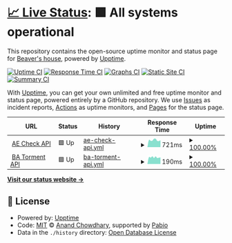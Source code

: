 # [📈 Live Status](https://status.haulrest.me): <!--live status--> **🟩 All systems operational**

This repository contains the open-source uptime monitor and status page for [Beaver's house](https://blog.haulrest.me/), powered by [Upptime](https://github.com/upptime/upptime).

[![Uptime CI](https://github.com/BeaverHouse/service-status/workflows/Uptime%20CI/badge.svg)](https://github.com/BeaverHouse/service-status/actions?query=workflow%3A%22Uptime+CI%22)
[![Response Time CI](https://github.com/BeaverHouse/service-status/workflows/Response%20Time%20CI/badge.svg)](https://github.com/BeaverHouse/service-status/actions?query=workflow%3A%22Response+Time+CI%22)
[![Graphs CI](https://github.com/BeaverHouse/service-status/workflows/Graphs%20CI/badge.svg)](https://github.com/BeaverHouse/service-status/actions?query=workflow%3A%22Graphs+CI%22)
[![Static Site CI](https://github.com/BeaverHouse/service-status/workflows/Static%20Site%20CI/badge.svg)](https://github.com/BeaverHouse/service-status/actions?query=workflow%3A%22Static+Site+CI%22)
[![Summary CI](https://github.com/BeaverHouse/service-status/workflows/Summary%20CI/badge.svg)](https://github.com/BeaverHouse/service-status/actions?query=workflow%3A%22Summary+CI%22)

With [Upptime](https://upptime.js.org), you can get your own unlimited and free uptime monitor and status page, powered entirely by a GitHub repository. We use [Issues](https://github.com/BeaverHouse/service-status/issues) as incident reports, [Actions](https://github.com/BeaverHouse/service-status/actions) as uptime monitors, and [Pages](https://status.haulrest.me) for the status page.

<!--start: status pages-->
<!-- This summary is generated by Upptime (https://github.com/upptime/upptime) -->
<!-- Do not edit this manually, your changes will be overwritten -->
<!-- prettier-ignore -->
| URL | Status | History | Response Time | Uptime |
| --- | ------ | ------- | ------------- | ------ |
| <img alt="" src="https://icons.duckduckgo.com/ip3/api.haulrest.me.ico" height="13"> [AE Check API](https://api.haulrest.me/aecheck/docs) | 🟩 Up | [ae-check-api.yml](https://github.com/BeaverHouse/service-status/commits/HEAD/history/ae-check-api.yml) | <details><summary><img alt="Response time graph" src="./graphs/ae-check-api/response-time-week.png" height="20"> 721ms</summary><br><a href="https://status.haulrest.me/history/ae-check-api"><img alt="Response time 721" src="https://img.shields.io/endpoint?url=https%3A%2F%2Fraw.githubusercontent.com%2FBeaverHouse%2Fservice-status%2FHEAD%2Fapi%2Fae-check-api%2Fresponse-time.json"></a><br><a href="https://status.haulrest.me/history/ae-check-api"><img alt="24-hour response time 711" src="https://img.shields.io/endpoint?url=https%3A%2F%2Fraw.githubusercontent.com%2FBeaverHouse%2Fservice-status%2FHEAD%2Fapi%2Fae-check-api%2Fresponse-time-day.json"></a><br><a href="https://status.haulrest.me/history/ae-check-api"><img alt="7-day response time 721" src="https://img.shields.io/endpoint?url=https%3A%2F%2Fraw.githubusercontent.com%2FBeaverHouse%2Fservice-status%2FHEAD%2Fapi%2Fae-check-api%2Fresponse-time-week.json"></a><br><a href="https://status.haulrest.me/history/ae-check-api"><img alt="30-day response time 721" src="https://img.shields.io/endpoint?url=https%3A%2F%2Fraw.githubusercontent.com%2FBeaverHouse%2Fservice-status%2FHEAD%2Fapi%2Fae-check-api%2Fresponse-time-month.json"></a><br><a href="https://status.haulrest.me/history/ae-check-api"><img alt="1-year response time 721" src="https://img.shields.io/endpoint?url=https%3A%2F%2Fraw.githubusercontent.com%2FBeaverHouse%2Fservice-status%2FHEAD%2Fapi%2Fae-check-api%2Fresponse-time-year.json"></a></details> | <details><summary><a href="https://status.haulrest.me/history/ae-check-api">100.00%</a></summary><a href="https://status.haulrest.me/history/ae-check-api"><img alt="All-time uptime 100.00%" src="https://img.shields.io/endpoint?url=https%3A%2F%2Fraw.githubusercontent.com%2FBeaverHouse%2Fservice-status%2FHEAD%2Fapi%2Fae-check-api%2Fuptime.json"></a><br><a href="https://status.haulrest.me/history/ae-check-api"><img alt="24-hour uptime 100.00%" src="https://img.shields.io/endpoint?url=https%3A%2F%2Fraw.githubusercontent.com%2FBeaverHouse%2Fservice-status%2FHEAD%2Fapi%2Fae-check-api%2Fuptime-day.json"></a><br><a href="https://status.haulrest.me/history/ae-check-api"><img alt="7-day uptime 100.00%" src="https://img.shields.io/endpoint?url=https%3A%2F%2Fraw.githubusercontent.com%2FBeaverHouse%2Fservice-status%2FHEAD%2Fapi%2Fae-check-api%2Fuptime-week.json"></a><br><a href="https://status.haulrest.me/history/ae-check-api"><img alt="30-day uptime 100.00%" src="https://img.shields.io/endpoint?url=https%3A%2F%2Fraw.githubusercontent.com%2FBeaverHouse%2Fservice-status%2FHEAD%2Fapi%2Fae-check-api%2Fuptime-month.json"></a><br><a href="https://status.haulrest.me/history/ae-check-api"><img alt="1-year uptime 100.00%" src="https://img.shields.io/endpoint?url=https%3A%2F%2Fraw.githubusercontent.com%2FBeaverHouse%2Fservice-status%2FHEAD%2Fapi%2Fae-check-api%2Fuptime-year.json"></a></details>
| <img alt="" src="https://icons.duckduckgo.com/ip3/api.haulrest.me.ico" height="13"> [BA Torment API](https://api.haulrest.me/ba-torment/) | 🟩 Up | [ba-torment-api.yml](https://github.com/BeaverHouse/service-status/commits/HEAD/history/ba-torment-api.yml) | <details><summary><img alt="Response time graph" src="./graphs/ba-torment-api/response-time-week.png" height="20"> 190ms</summary><br><a href="https://status.haulrest.me/history/ba-torment-api"><img alt="Response time 190" src="https://img.shields.io/endpoint?url=https%3A%2F%2Fraw.githubusercontent.com%2FBeaverHouse%2Fservice-status%2FHEAD%2Fapi%2Fba-torment-api%2Fresponse-time.json"></a><br><a href="https://status.haulrest.me/history/ba-torment-api"><img alt="24-hour response time 187" src="https://img.shields.io/endpoint?url=https%3A%2F%2Fraw.githubusercontent.com%2FBeaverHouse%2Fservice-status%2FHEAD%2Fapi%2Fba-torment-api%2Fresponse-time-day.json"></a><br><a href="https://status.haulrest.me/history/ba-torment-api"><img alt="7-day response time 190" src="https://img.shields.io/endpoint?url=https%3A%2F%2Fraw.githubusercontent.com%2FBeaverHouse%2Fservice-status%2FHEAD%2Fapi%2Fba-torment-api%2Fresponse-time-week.json"></a><br><a href="https://status.haulrest.me/history/ba-torment-api"><img alt="30-day response time 190" src="https://img.shields.io/endpoint?url=https%3A%2F%2Fraw.githubusercontent.com%2FBeaverHouse%2Fservice-status%2FHEAD%2Fapi%2Fba-torment-api%2Fresponse-time-month.json"></a><br><a href="https://status.haulrest.me/history/ba-torment-api"><img alt="1-year response time 190" src="https://img.shields.io/endpoint?url=https%3A%2F%2Fraw.githubusercontent.com%2FBeaverHouse%2Fservice-status%2FHEAD%2Fapi%2Fba-torment-api%2Fresponse-time-year.json"></a></details> | <details><summary><a href="https://status.haulrest.me/history/ba-torment-api">100.00%</a></summary><a href="https://status.haulrest.me/history/ba-torment-api"><img alt="All-time uptime 100.00%" src="https://img.shields.io/endpoint?url=https%3A%2F%2Fraw.githubusercontent.com%2FBeaverHouse%2Fservice-status%2FHEAD%2Fapi%2Fba-torment-api%2Fuptime.json"></a><br><a href="https://status.haulrest.me/history/ba-torment-api"><img alt="24-hour uptime 100.00%" src="https://img.shields.io/endpoint?url=https%3A%2F%2Fraw.githubusercontent.com%2FBeaverHouse%2Fservice-status%2FHEAD%2Fapi%2Fba-torment-api%2Fuptime-day.json"></a><br><a href="https://status.haulrest.me/history/ba-torment-api"><img alt="7-day uptime 100.00%" src="https://img.shields.io/endpoint?url=https%3A%2F%2Fraw.githubusercontent.com%2FBeaverHouse%2Fservice-status%2FHEAD%2Fapi%2Fba-torment-api%2Fuptime-week.json"></a><br><a href="https://status.haulrest.me/history/ba-torment-api"><img alt="30-day uptime 100.00%" src="https://img.shields.io/endpoint?url=https%3A%2F%2Fraw.githubusercontent.com%2FBeaverHouse%2Fservice-status%2FHEAD%2Fapi%2Fba-torment-api%2Fuptime-month.json"></a><br><a href="https://status.haulrest.me/history/ba-torment-api"><img alt="1-year uptime 100.00%" src="https://img.shields.io/endpoint?url=https%3A%2F%2Fraw.githubusercontent.com%2FBeaverHouse%2Fservice-status%2FHEAD%2Fapi%2Fba-torment-api%2Fuptime-year.json"></a></details>

<!--end: status pages-->

[**Visit our status website →**](https://status.haulrest.me)

## 📄 License

- Powered by: [Upptime](https://github.com/upptime/upptime)
- Code: [MIT](./LICENSE) © [Anand Chowdhary](https://anandchowdhary.com), supported by [Pabio](https://pabio.com)
- Data in the `./history` directory: [Open Database License](https://opendatacommons.org/licenses/odbl/1-0/)
